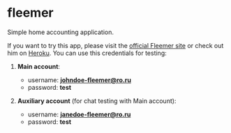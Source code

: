 # fleemer
Simple home accounting application.

If you want to try this app, please visit the [official Fleemer site](https://www.fleemer.ru) or check out him on [Heroku](https://fleemer.herokuapp.com).
You can use this credentials for testing:

1.  **Main account**:
    * username: **johndoe-fleemer@ro.ru**
    * password: **test**
    
2.  **Auxiliary account** (for chat testing with Main account):
    * username: **janedoe-fleemer@ro.ru**
    * password: **test**